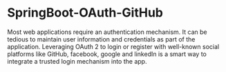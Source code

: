 # SpringBoot-OAuth-GitHub

Most web applications require an authentication mechanism. It can be tedious to maintain user information and credentials as part of the application. Leveraging OAuth 2 to login or register with well-known social platforms like GitHub, facebook, google and linkedIn is a smart way to integrate a trusted login mechanism into the app. 
